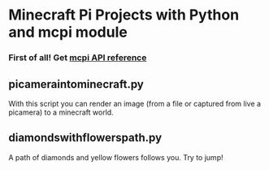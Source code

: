 # Minecraft Pi Projects with Python and mcpi module


### First of all! Get [mcpi API reference](https://www.stuffaboutcode.com/p/minecraft-api-reference.html)


## picameraintominecraft.py

With this script you can render an image (from a file or captured from live a picamera) to a minecraft world.

## diamondswithflowerspath.py

A path of diamonds and yellow flowers follows you. Try to jump!




